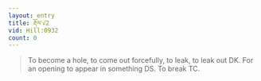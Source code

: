 ```yaml
---
layout: entry
title: རྡོལ་√2
vid: Hill:0932
count: 0
---
```

> To become a hole, to come out forcefully, to leak, to leak out DK\. For an opening to appear in something DS\. To break TC\.


